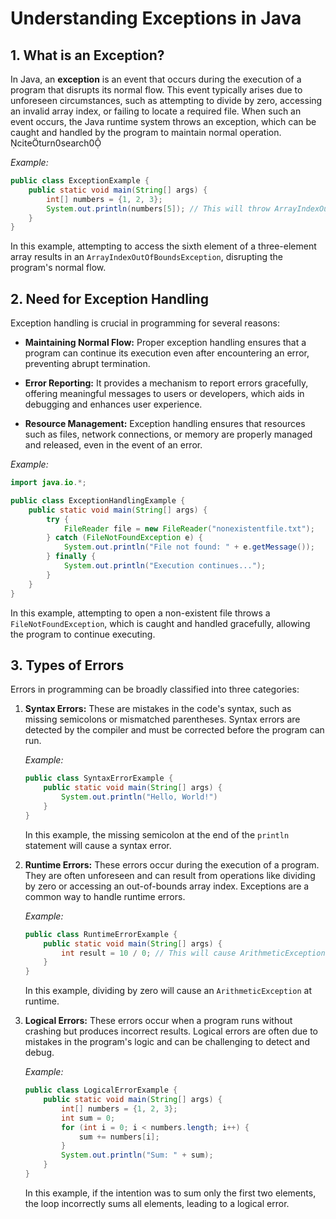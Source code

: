 # Understanding Exceptions in Java

## 1. What is an Exception?

In Java, an **exception** is an event that occurs during the execution of a program that disrupts its normal flow. This event typically arises due to unforeseen circumstances, such as attempting to divide by zero, accessing an invalid array index, or failing to locate a required file. When such an event occurs, the Java runtime system throws an exception, which can be caught and handled by the program to maintain normal operation. citeturn0search0

*Example:*

```java
public class ExceptionExample {
    public static void main(String[] args) {
        int[] numbers = {1, 2, 3};
        System.out.println(numbers[5]); // This will throw ArrayIndexOutOfBoundsException
    }
}
```


In this example, attempting to access the sixth element of a three-element array results in an `ArrayIndexOutOfBoundsException`, disrupting the program's normal flow.

## 2. Need for Exception Handling

Exception handling is crucial in programming for several reasons:

- **Maintaining Normal Flow:** Proper exception handling ensures that a program can continue its execution even after encountering an error, preventing abrupt termination.

- **Error Reporting:** It provides a mechanism to report errors gracefully, offering meaningful messages to users or developers, which aids in debugging and enhances user experience.

- **Resource Management:** Exception handling ensures that resources such as files, network connections, or memory are properly managed and released, even in the event of an error.

*Example:*

```java
import java.io.*;

public class ExceptionHandlingExample {
    public static void main(String[] args) {
        try {
            FileReader file = new FileReader("nonexistentfile.txt");
        } catch (FileNotFoundException e) {
            System.out.println("File not found: " + e.getMessage());
        } finally {
            System.out.println("Execution continues...");
        }
    }
}
```


In this example, attempting to open a non-existent file throws a `FileNotFoundException`, which is caught and handled gracefully, allowing the program to continue executing.

## 3. Types of Errors

Errors in programming can be broadly classified into three categories:

1. **Syntax Errors:** These are mistakes in the code's syntax, such as missing semicolons or mismatched parentheses. Syntax errors are detected by the compiler and must be corrected before the program can run.

   *Example:*

   ```java
   public class SyntaxErrorExample {
       public static void main(String[] args) {
           System.out.println("Hello, World!")
       }
   }
   ```

   In this example, the missing semicolon at the end of the `println` statement will cause a syntax error.

2. **Runtime Errors:** These errors occur during the execution of a program. They are often unforeseen and can result from operations like dividing by zero or accessing an out-of-bounds array index. Exceptions are a common way to handle runtime errors.

   *Example:*

   ```java
   public class RuntimeErrorExample {
       public static void main(String[] args) {
           int result = 10 / 0; // This will cause ArithmeticException
       }
   }
   ```

   In this example, dividing by zero will cause an `ArithmeticException` at runtime.

3. **Logical Errors:** These errors occur when a program runs without crashing but produces incorrect results. Logical errors are often due to mistakes in the program's logic and can be challenging to detect and debug.

   *Example:*

   ```java
   public class LogicalErrorExample {
       public static void main(String[] args) {
           int[] numbers = {1, 2, 3};
           int sum = 0;
           for (int i = 0; i < numbers.length; i++) {
               sum += numbers[i];
           }
           System.out.println("Sum: " + sum);
       }
   }
   ```

   In this example, if the intention was to sum only the first two elements, the loop incorrectly sums all elements, leading to a logical error.
